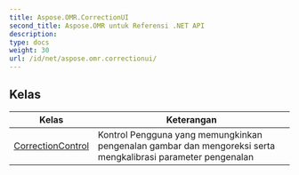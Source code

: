 ```yaml
---
title: Aspose.OMR.CorrectionUI
second_title: Aspose.OMR untuk Referensi .NET API
description: 
type: docs
weight: 30
url: /id/net/aspose.omr.correctionui/
---
```



## Kelas

| Kelas | Keterangan |
| --- | --- |
| [CorrectionControl](./correctioncontrol/) | Kontrol Pengguna yang memungkinkan pengenalan gambar dan mengoreksi serta mengkalibrasi parameter pengenalan |


